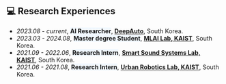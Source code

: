 ## 💻 Research Experiences
- *2023.08 - current*, <span style='background-color: #f1f8ff'>**AI Researcher**</span>, **[DeepAuto](https://www.deepauto.ai/)**, South Korea.
- *2023.03 - 2024.08*, <span style='background-color: #f1f8ff'>**Master degree Student**</span>, **[MLAI Lab, KAIST](https://www.mlai-kaist.com/)**, South Korea.
- *2021.09 - 2022.06*, <span style='background-color: #f1f8ff'>**Research Intern**</span>, **[Smart Sound Systems Lab, KAIST](https://www.sound.kaist.ac.kr/)**, South Korea.
- *2021.06 - 2021.08*, <span style='background-color: #f1f8ff'>**Research Intern**</span>, **[Urban Robotics Lab, KAIST](https://urobot.kaist.ac.kr/)**, South Korea.
